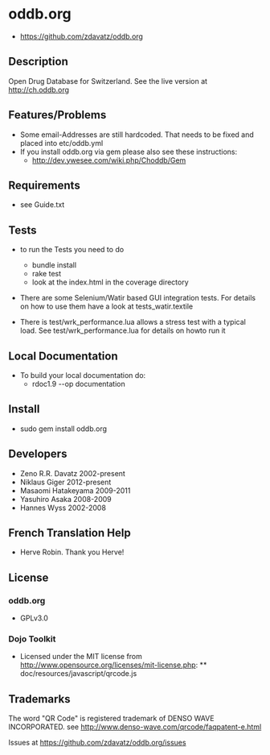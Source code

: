 # oddb.org
* https://github.com/zdavatz/oddb.org

## Description
Open Drug Database for Switzerland. See the live version at http://ch.oddb.org

## Features/Problems
* Some email-Addresses are still hardcoded. That needs to be fixed and placed into etc/oddb.yml
* If you install oddb.org via gem please also see these instructions:
  * http://dev.ywesee.com/wiki.php/Choddb/Gem

## Requirements
* see Guide.txt

## Tests

* to run the Tests you need to do
  * bundle install
  * rake test
  * look at the index.html in the coverage directory
  
* There are some Selenium/Watir based GUI integration tests. For details on how to use them have
  a look at tests_watir.textile

* There is test/wrk_performance.lua allows a stress test with a typical load. See test/wrk_performance.lua for details on howto run it

## Local Documentation

* To build your local documentation do:
  * rdoc1.9 --op documentation

## Install

* sudo gem install oddb.org

## Developers

* Zeno R.R. Davatz 2002-present
* Niklaus Giger 2012-present
* Masaomi Hatakeyama 2009-2011
* Yasuhiro Asaka 2008-2009
* Hannes Wyss 2002-2008

## French Translation Help

* Herve Robin. Thank you Herve!

## License
### oddb.org
* GPLv3.0
### Dojo Toolkit
* Licensed under the MIT license from http://www.opensource.org/licenses/mit-license.php:
** doc/resources/javascript/qrcode.js

## Trademarks
The word "QR Code" is registered trademark of DENSO WAVE INCORPORATED. see http://www.denso-wave.com/qrcode/faqpatent-e.html

Issues at https://github.com/zdavatz/oddb.org/issues

